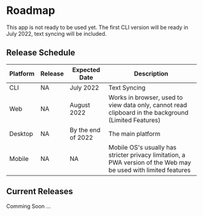 # Roadmap

This app is not ready to be used yet. The first CLI version will be ready in July 2022, text syncing will be included.

## Release Schedule

| Platform | Release | Expected Date      | Description                                                                                                     |
| -------- | ------- | ------------------ | --------------------------------------------------------------------------------------------------------------- |
| CLI      | NA      | July 2022          | Text Syncing                                                                                                    |
| Web      | NA      | August 2022        | Works in browser, used to view data only, cannot read clipboard in the background (Limited Features)            |
| Desktop  | NA      | By the end of 2022 | The main platform                                                                                               |
| Mobile   | NA      | NA                 | Mobile OS's usually has stricter privacy limitation, a PWA version of the Web may be used with limited features |

## Current Releases

Comming Soon ...
